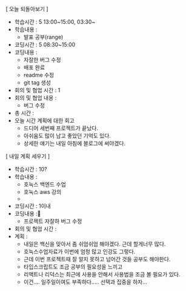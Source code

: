 [ 오늘 되돌아보기 ]

- 학습시간 : 5 13:00~15:00, 03:30~
- 학습내용 :
  - 발표 공부(range)
- 코딩시간 : 5 08:30~15:00
- 코딩내용 :
  - 자잘한 버그 수정
  - 배포 완료
  - readme 수정
  - git tag 생성
- 회의 및 협업 시간 : 1
- 회의 및 협업 내용 :
  - 버그 수정
- 총 시간 :
- 오늘 시간 계획에 대한 회고
  - 드디어 세번째 프로젝트가 끝났다.
  - 아쉬움도 많이 남고 좋았던 기억도 있다.
  - 상세한 얘기는 내일 아침에 블로그에 써야겠다.

[ 내일 계획 세우기 ]

- 학습시간 : 10?
- 학습내용 :
  - 호눅스 백엔드 수업
  - 호눅스 aws 강의
  -
- 코딩시간 : 1이내
- 코딩내용 :
  - 프로젝트 자잘하 버그 수정
- 회의 및 협업 시간 :
- 계획 :
  - 내일은 백신을 맞아서 좀 쉬엄쉬엄 해야겠다. 근데 할게너무 많다.
  - 호눅스수업자료가 이번에 엄청 많고 인강도 그렇다.
  - 근데 이번 프로젝트때 잘 알지 못하고 넘어간 것들 공부도 해야한다.
  - 타입스크립트도 조금 공부의 필요성을 느끼고
  - 리액트나 리덕스는 최근에 사용을 안해서 사용법을 조금 볼 필요가 있다.
  - 이건.... 일주일이여도 부족하다..... 선택과 집중을 하자...
